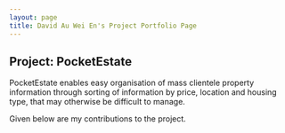 ```yaml
---
layout: page
title: David Au Wei En's Project Portfolio Page
---
```


## Project: PocketEstate

PocketEstate enables easy organisation of mass clientele property information through sorting of information by price,
location and housing type, that may otherwise be difficult to manage.

Given below are my contributions to the project.

